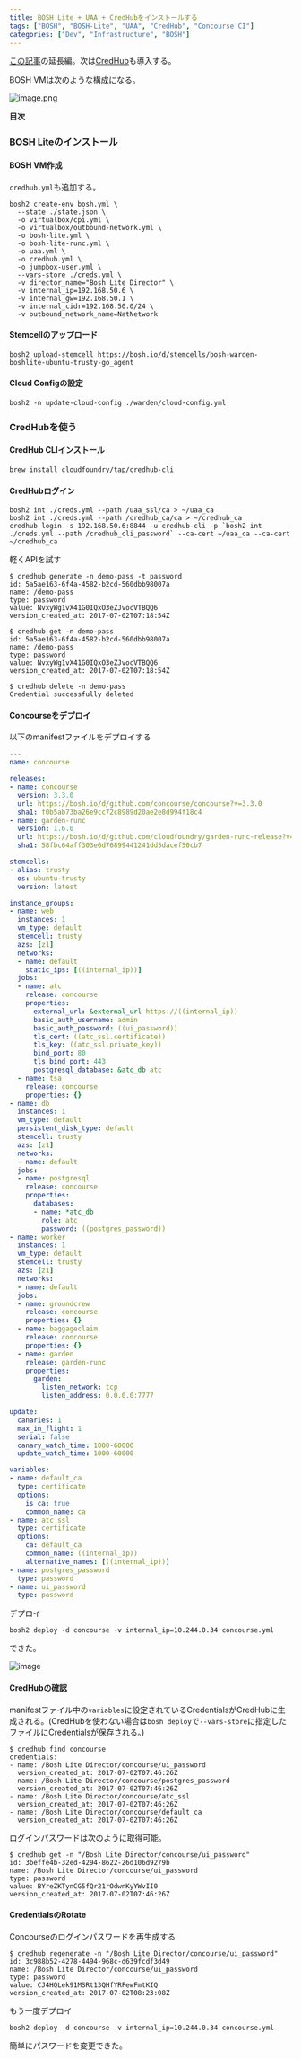 ```yaml
---
title: BOSH Lite + UAA + CredHubをインストールする
tags: ["BOSH", "BOSH-Lite", "UAA", "CredHub", "Concourse CI"]
categories: ["Dev", "Infrastructure", "BOSH"]
---
```


[この記事](https://blog.ik.am/entries/428)の延長編。次は[CredHub](https://docs.cloudfoundry.org/credhub/)も導入する。

BOSH VMは次のような構成になる。

![image.png](https://docs.cloudfoundry.org/credhub/images/bosh-deployment.png)


**目次**
<!-- toc -->

### BOSH Liteのインストール

#### BOSH VM作成

`credhub.yml`も追加する。

```
bosh2 create-env bosh.yml \
  --state ./state.json \
  -o virtualbox/cpi.yml \
  -o virtualbox/outbound-network.yml \
  -o bosh-lite.yml \
  -o bosh-lite-runc.yml \
  -o uaa.yml \
  -o credhub.yml \
  -o jumpbox-user.yml \
  --vars-store ./creds.yml \
  -v director_name="Bosh Lite Director" \
  -v internal_ip=192.168.50.6 \
  -v internal_gw=192.168.50.1 \
  -v internal_cidr=192.168.50.0/24 \
  -v outbound_network_name=NatNetwork
```

#### Stemcellのアップロード

```
bosh2 upload-stemcell https://bosh.io/d/stemcells/bosh-warden-boshlite-ubuntu-trusty-go_agent
```

#### Cloud Configの設定

```
bosh2 -n update-cloud-config ./warden/cloud-config.yml
```

### CredHubを使う

#### CredHub CLIインストール

```
brew install cloudfoundry/tap/credhub-cli
```

#### CredHubログイン

```
bosh2 int ./creds.yml --path /uaa_ssl/ca > ~/uaa_ca
bosh2 int ./creds.yml --path /credhub_ca/ca > ~/credhub_ca
credhub login -s 192.168.50.6:8844 -u credhub-cli -p `bosh2 int ./creds.yml --path /credhub_cli_password` --ca-cert ~/uaa_ca --ca-cert ~/credhub_ca
```

軽くAPIを試す

```
$ credhub generate -n demo-pass -t password
id: 5a5ae163-6f4a-4582-b2cd-560dbb98007a
name: /demo-pass
type: password
value: NvxyWg1vX41G0IQxO3eZJvocVTBQQ6
version_created_at: 2017-07-02T07:18:54Z

$ credhub get -n demo-pass
id: 5a5ae163-6f4a-4582-b2cd-560dbb98007a
name: /demo-pass
type: password
value: NvxyWg1vX41G0IQxO3eZJvocVTBQQ6
version_created_at: 2017-07-02T07:18:54Z

$ credhub delete -n demo-pass
Credential successfully deleted
```

#### Concourseをデプロイ


以下のmanifestファイルをデプロイする

``` yaml
---
name: concourse

releases:
- name: concourse
  version: 3.3.0
  url: https://bosh.io/d/github.com/concourse/concourse?v=3.3.0
  sha1: f0b5ab73ba26e9cc72c8989d20ae2e8d994f18c4
- name: garden-runc
  version: 1.6.0
  url: https://bosh.io/d/github.com/cloudfoundry/garden-runc-release?v=1.6.0
  sha1: 58fbc64aff303e6d76899441241dd5dacef50cb7

stemcells:
- alias: trusty
  os: ubuntu-trusty
  version: latest

instance_groups:
- name: web
  instances: 1
  vm_type: default
  stemcell: trusty
  azs: [z1]
  networks:
  - name: default
    static_ips: [((internal_ip))]
  jobs:
  - name: atc
    release: concourse
    properties:
      external_url: &external_url https://((internal_ip))
      basic_auth_username: admin
      basic_auth_password: ((ui_password))
      tls_cert: ((atc_ssl.certificate))
      tls_key: ((atc_ssl.private_key))
      bind_port: 80
      tls_bind_port: 443
      postgresql_database: &atc_db atc
  - name: tsa
    release: concourse
    properties: {}
- name: db
  instances: 1
  vm_type: default
  persistent_disk_type: default
  stemcell: trusty
  azs: [z1]
  networks:
  - name: default
  jobs:
  - name: postgresql
    release: concourse
    properties:
      databases:
      - name: *atc_db
        role: atc
        password: ((postgres_password))
- name: worker
  instances: 1
  vm_type: default
  stemcell: trusty
  azs: [z1]
  networks:
  - name: default
  jobs:
  - name: groundcrew
    release: concourse
    properties: {}
  - name: baggageclaim
    release: concourse
    properties: {}
  - name: garden
    release: garden-runc
    properties:
      garden:
        listen_network: tcp
        listen_address: 0.0.0.0:7777

update:
  canaries: 1
  max_in_flight: 1
  serial: false
  canary_watch_time: 1000-60000
  update_watch_time: 1000-60000

variables:
- name: default_ca
  type: certificate
  options:
    is_ca: true
    common_name: ca
- name: atc_ssl
  type: certificate
  options:
    ca: default_ca
    common_name: ((internal_ip))
    alternative_names: [((internal_ip))]
- name: postgres_password
  type: password
- name: ui_password
  type: password

```

デプロイ

```
bosh2 deploy -d concourse -v internal_ip=10.244.0.34 concourse.yml
```

できた。

![image](https://user-images.githubusercontent.com/106908/27768147-a69f42e2-5f47-11e7-9f01-216ff39f0e16.png)

#### CredHubの確認

manifestファイル中の`variables`に設定されているCredentialsがCredHubに生成される。(CredHubを使わない場合は`bosh deploy`で`--vars-store`に指定したファイルにCredentialsが保存される。)

```
$ credhub find concourse
credentials:
- name: /Bosh Lite Director/concourse/ui_password
  version_created_at: 2017-07-02T07:46:26Z
- name: /Bosh Lite Director/concourse/postgres_password
  version_created_at: 2017-07-02T07:46:26Z
- name: /Bosh Lite Director/concourse/atc_ssl
  version_created_at: 2017-07-02T07:46:26Z
- name: /Bosh Lite Director/concourse/default_ca
  version_created_at: 2017-07-02T07:46:26Z
```

ログインパスワードは次のように取得可能。

```
$ credhub get -n "/Bosh Lite Director/concourse/ui_password"
id: 3beffe4b-32ed-4294-8622-26d106d9279b
name: /Bosh Lite Director/concourse/ui_password
type: password
value: BYreZKTynCG5fQr21rOdwnKyYWvII0
version_created_at: 2017-07-02T07:46:26Z
```

#### CredentialsのRotate

Concourseのログインパスワードを再生成する

```
$ credhub regenerate -n "/Bosh Lite Director/concourse/ui_password"
id: 3c988b52-4278-4494-968c-d639fcdf3d49
name: /Bosh Lite Director/concourse/ui_password
type: password
value: CJ4HQLek91MSRt13QHfYRFewFmtKIQ
version_created_at: 2017-07-02T08:23:08Z
```

もう一度デプロイ

```
bosh2 deploy -d concourse -v internal_ip=10.244.0.34 concourse.yml
```

簡単にパスワードを変更できた。

